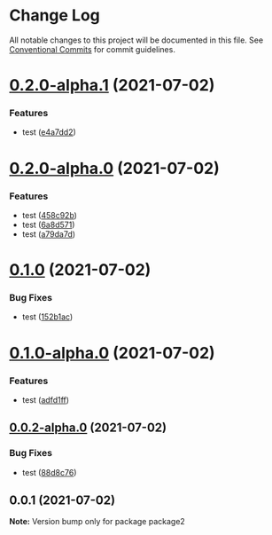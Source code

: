 # Change Log

All notable changes to this project will be documented in this file.
See [Conventional Commits](https://conventionalcommits.org) for commit guidelines.

# [0.2.0-alpha.1](https://github.com/evasilchenko/continous-deployment/compare/package2@0.2.0-alpha.0...package2@0.2.0-alpha.1) (2021-07-02)


### Features

* test ([e4a7dd2](https://github.com/evasilchenko/continous-deployment/commit/e4a7dd27b716d2f5f0231bc6a71590d9f6bd4919))





# [0.2.0-alpha.0](https://github.com/evasilchenko/continous-deployment/compare/package2@0.1.0...package2@0.2.0-alpha.0) (2021-07-02)


### Features

* test ([458c92b](https://github.com/evasilchenko/continous-deployment/commit/458c92b3a448b8bc4c74cfca7b0192ca4e24c315))
* test ([6a8d571](https://github.com/evasilchenko/continous-deployment/commit/6a8d571549605a8fe137ff32901c7f278401317e))
* test ([a79da7d](https://github.com/evasilchenko/continous-deployment/commit/a79da7d23d246220224c1f5eef5d91c3a3e1989a))





# [0.1.0](https://github.com/evasilchenko/continous-deployment/compare/package2@0.1.0-alpha.0...package2@0.1.0) (2021-07-02)


### Bug Fixes

* test ([152b1ac](https://github.com/evasilchenko/continous-deployment/commit/152b1ac1ad1ce225093983e7cafe495a779c60a8))





# [0.1.0-alpha.0](https://github.com/evasilchenko/continous-deployment/compare/package2@0.0.2-alpha.0...package2@0.1.0-alpha.0) (2021-07-02)


### Features

* test ([adfd1ff](https://github.com/evasilchenko/continous-deployment/commit/adfd1ff45185cae4afb64f2b8c36a93c5924ec25))





## [0.0.2-alpha.0](https://github.com/evasilchenko/continous-deployment/compare/package2@0.0.1...package2@0.0.2-alpha.0) (2021-07-02)


### Bug Fixes

* test ([88d8c76](https://github.com/evasilchenko/continous-deployment/commit/88d8c76db3cf2d181fc4ca94227e9d8a6f36ee96))





## 0.0.1 (2021-07-02)

**Note:** Version bump only for package package2

